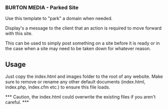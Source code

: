 ### BURTON MEDIA - Parked Site
Use this template to "park" a domain when needed.

Display's a message to the client that an action is required to move forward with this site.

This can be used to simply post something on a site before it is ready or in the case when a site may need to be taken down for whatever reason.

## Usage

Just copy the index.html and images folder to the root of any website. Make sure to remove or rename any other default documents (index.html, index.php, index.cfm etc.) to ensure this file loads.

*** Caution, the index.html could overwrite the existing files if you aren't careful. ***